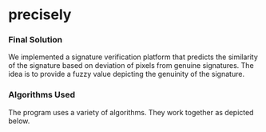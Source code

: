 # precisely

### Final Solution

We implemented a signature verification platform that predicts the similarity of the signature based on deviation of pixels from genuine signatures. The idea is to provide a fuzzy value depicting the genuinity of the signature.

### Algorithms Used

The program uses a variety of algorithms. They work together as depicted below.




